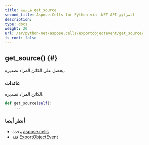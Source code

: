 ```yaml
---
title: طريقة get_source
second_title: Aspose.Cells for Python via .NET API المراجع
description:
type: docs
weight: 20
url: /ar/python-net/aspose.cells/exportobjectevent/get_source/
is_root: false
---
```

##  get_source() {#}
يحصل على الكائن المراد تصديره.


###  عائدات

الكائن المراد تصديره.


```python
def get_source(self):
    ...
```





###  أنظر أيضا
* وحدة [aspose.cells](../../)
* فئة [ExportObjectEvent](/cells/ar/python-net/aspose.cells/exportobjectevent)

